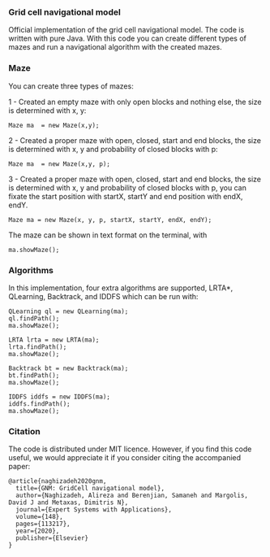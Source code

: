 ### Grid cell navigational model
Official implementation of the grid cell navigational model. The code is written with pure Java. With this code you can create different types of mazes and run a navigational algorithm with the created mazes. 

### Maze
You can create three types of mazes:

1 - Created an empty maze with only open blocks and nothing else, the size is determined with x, y:

```
Maze ma  = new Maze(x,y);
```

2 - Created a proper maze with open, closed, start and end  blocks, the size is determined with x, y and probability of closed blocks with p:
```
Maze ma  = new Maze(x,y, p);
```


3 - Created a proper maze with open, closed, start and end  blocks, the size is determined with x, y and probability of closed blocks with p, you can fixate
the start position with startX, startY and end position with endX, endY.


```
Maze ma = new Maze(x, y, p, startX, startY, endX, endY);
```

The maze can be shown in text format on the terminal, with 
```
ma.showMaze();
```

### Algorithms
In this implementation, four extra algorithms are supported, LRTA*, QLearning, Backtrack, and IDDFS which can be run with:

```
QLearning ql = new QLearning(ma);
ql.findPath();
ma.showMaze();

LRTA lrta = new LRTA(ma);
lrta.findPath();
ma.showMaze();

Backtrack bt = new Backtrack(ma);
bt.findPath();
ma.showMaze();

IDDFS iddfs = new IDDFS(ma);
iddfs.findPath();
ma.showMaze();
```

### Citation

The code is distributed under MIT licence. However, if you find this code useful, we would appreciate it if you consider citing the accompanied paper:

```
@article{naghizadeh2020gnm,
  title={GNM: GridCell navigational model},
  author={Naghizadeh, Alireza and Berenjian, Samaneh and Margolis, David J and Metaxas, Dimitris N},
  journal={Expert Systems with Applications},
  volume={148},
  pages={113217},
  year={2020},
  publisher={Elsevier}
}

```
